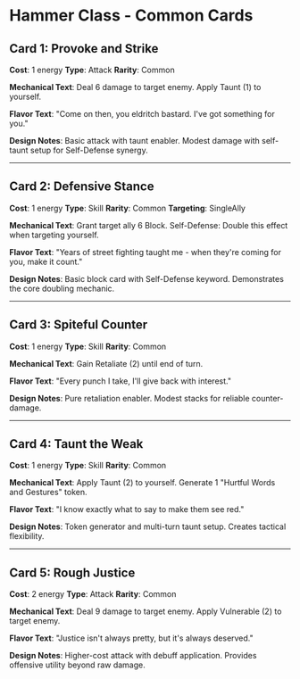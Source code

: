 # Hammer Class - Common Cards

## Card 1: Provoke and Strike
**Cost**: 1 energy
**Type**: Attack
**Rarity**: Common

**Mechanical Text**: Deal 6 damage to target enemy. Apply Taunt (1) to yourself.

**Flavor Text**: "Come on then, you eldritch bastard. I've got something for you."

**Design Notes**: Basic attack with taunt enabler. Modest damage with self-taunt setup for Self-Defense synergy.

---

## Card 2: Defensive Stance
**Cost**: 1 energy
**Type**: Skill
**Rarity**: Common
**Targeting**: SingleAlly

**Mechanical Text**: Grant target ally 6 Block. Self-Defense: Double this effect when targeting yourself.

**Flavor Text**: "Years of street fighting taught me - when they're coming for you, make it count."

**Design Notes**: Basic block card with Self-Defense keyword. Demonstrates the core doubling mechanic.

---

## Card 3: Spiteful Counter
**Cost**: 1 energy
**Type**: Skill
**Rarity**: Common

**Mechanical Text**: Gain Retaliate (2) until end of turn.

**Flavor Text**: "Every punch I take, I'll give back with interest."

**Design Notes**: Pure retaliation enabler. Modest stacks for reliable counter-damage.

---

## Card 4: Taunt the Weak
**Cost**: 1 energy
**Type**: Skill
**Rarity**: Common

**Mechanical Text**: Apply Taunt (2) to yourself. Generate 1 "Hurtful Words and Gestures" token.

**Flavor Text**: "I know exactly what to say to make them see red."

**Design Notes**: Token generator and multi-turn taunt setup. Creates tactical flexibility.

---

## Card 5: Rough Justice
**Cost**: 2 energy
**Type**: Attack
**Rarity**: Common

**Mechanical Text**: Deal 9 damage to target enemy. Apply Vulnerable (2) to target enemy.

**Flavor Text**: "Justice isn't always pretty, but it's always deserved."

**Design Notes**: Higher-cost attack with debuff application. Provides offensive utility beyond raw damage.